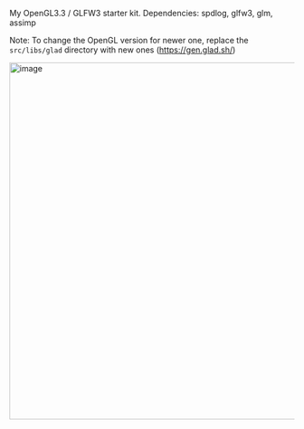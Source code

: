 My OpenGL3.3 / GLFW3 starter kit. Dependencies: spdlog, glfw3, glm, assimp

Note: To change the OpenGL version for newer one, replace the `src/libs/glad` directory with new ones (https://gen.glad.sh/)

<img width="802" height="631" alt="image" src="https://github.com/user-attachments/assets/f12bfc83-f50b-492b-8ab2-ee338b091825" />
